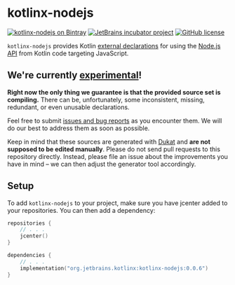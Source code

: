 # kotlinx-nodejs

[![kotlinx-nodejs on Bintray](https://img.shields.io/bintray/v/kotlin/kotlinx/kotlinx.nodejs)](https://bintray.com/kotlin/kotlinx/kotlinx.nodejs)
[![JetBrains incubator project](https://jb.gg/badges/incubator.svg)](https://confluence.jetbrains.com/display/ALL/JetBrains+on+Gi^tHub)
[![GitHub license](https://img.shields.io/badge/license-Apache%20License%202.0-blue.svg?style=flat)](https://www.apache.org/licenses/LICENSE-2.0)

`kotlinx-nodejs` provides Kotlin [external declarations](https://kotlinlang.org/docs/reference/js-interop.html) for using the [Node.js API](https://nodejs.org/docs/latest/api/) from Kotlin code targeting JavaScript. 

## We're currently [experimental](https://kotlinlang.org/docs/reference/evolution/components-stability.html)!
**Right now the only thing we guarantee is that the provided source set is compiling.** There can be, unfortunately, 
some inconsistent, missing, redundant, or even unusable declarations.
 
Feel free to submit [issues and bug reports](https://github.com/Kotlin/kotlinx-nodejs/issues) as you encounter them. We will do our best to address them as soon as possible.


Keep in mind that these sources are generated with [Dukat](https://github.com/Kotlin/dukat) and **are not supposed to be edited manually**. Please do not send pull requests to this repository directly. Instead, please file an issue about the improvements you have in mind – we can then adjust the generator tool accordingly.

## Setup
To add `kotlinx-nodejs` to your project, make sure you have jcenter added to your repositories. You can then add a dependency:

```kotlin
repositories {
    // . . .
    jcenter()
}

dependencies {
    // . . .
    implementation("org.jetbrains.kotlinx:kotlinx-nodejs:0.0.6")
}
```

